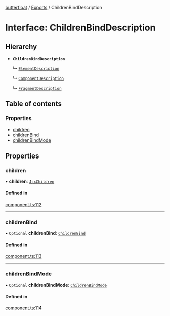 [butterfloat](../README.md) / [Exports](../modules.md) / ChildrenBindDescription

# Interface: ChildrenBindDescription

## Hierarchy

- **`ChildrenBindDescription`**

  ↳ [`ElementDescription`](ElementDescription.md)

  ↳ [`ComponentDescription`](ComponentDescription.md)

  ↳ [`FragmentDescription`](FragmentDescription.md)

## Table of contents

### Properties

- [children](ChildrenBindDescription.md#children)
- [childrenBind](ChildrenBindDescription.md#childrenbind)
- [childrenBindMode](ChildrenBindDescription.md#childrenbindmode)

## Properties

### children

• **children**: [`JsxChildren`](../modules.md#jsxchildren)

#### Defined in

[component.ts:112](https://github.com/WorldMaker/butterfloat/blob/37e9dd5/component.ts#L112)

___

### childrenBind

• `Optional` **childrenBind**: [`ChildrenBind`](../modules.md#childrenbind)

#### Defined in

[component.ts:113](https://github.com/WorldMaker/butterfloat/blob/37e9dd5/component.ts#L113)

___

### childrenBindMode

• `Optional` **childrenBindMode**: [`ChildrenBindMode`](../modules.md#childrenbindmode)

#### Defined in

[component.ts:114](https://github.com/WorldMaker/butterfloat/blob/37e9dd5/component.ts#L114)
